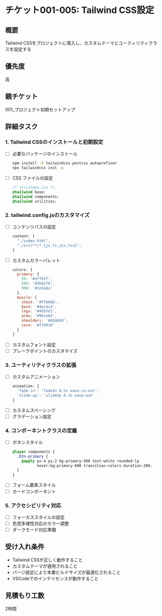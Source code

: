 # チケット001-005: Tailwind CSS設定

## 概要
Tailwind CSSをプロジェクトに導入し、カスタムテーマとユーティリティクラスを設定する

## 優先度
高

## 親チケット
001_プロジェクト初期セットアップ

## 詳細タスク

### 1. Tailwind CSSのインストールと初期設定
- [ ] 必要なパッケージのインストール
  ```bash
  npm install -D tailwindcss postcss autoprefixer
  npx tailwindcss init -p
  ```
- [ ] CSS ファイルの設定
  ```css
  /* src/index.css */
  @tailwind base;
  @tailwind components;
  @tailwind utilities;
  ```

### 2. tailwind.config.jsのカスタマイズ
- [ ] コンテンツパスの設定
  ```javascript
  content: [
    "./index.html",
    "./src/**/*.{js,ts,jsx,tsx}",
  ]
  ```
- [ ] カスタムカラーパレット
  ```javascript
  colors: {
    primary: {
      50: '#eff6ff',
      500: '#3b82f6',
      900: '#1e3a8a'
    },
    muscle: {
      chest: '#ff6b6b',
      back: '#4ecdc4',
      legs: '#45b7d1',
      arms: '#96ceb4',
      shoulders: '#dda0dd',
      core: '#ffd93d'
    }
  }
  ```
- [ ] カスタムフォント設定
- [ ] ブレークポイントのカスタマイズ

### 3. ユーティリティクラスの拡張
- [ ] カスタムアニメーション
  ```javascript
  animation: {
    'fade-in': 'fadeIn 0.5s ease-in-out',
    'slide-up': 'slideUp 0.3s ease-out'
  }
  ```
- [ ] カスタムスペーシング
- [ ] グラデーション設定

### 4. コンポーネントクラスの定義
- [ ] ボタンスタイル
  ```css
  @layer components {
    .btn-primary {
      @apply px-4 py-2 bg-primary-500 text-white rounded-lg 
             hover:bg-primary-600 transition-colors duration-200;
    }
  }
  ```
- [ ] フォーム要素スタイル
- [ ] カードコンポーネント

### 5. アクセシビリティ対応
- [ ] フォーカススタイルの設定
- [ ] 色覚多様性対応のカラー調整
- [ ] ダークモード対応準備

## 受け入れ条件
- Tailwind CSSが正しく動作すること
- カスタムテーマが適用されること
- パージ設定により本番ビルドサイズが最適化されること
- VSCodeでのインテリセンスが動作すること

## 見積もり工数
2時間